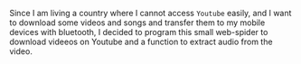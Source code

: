 Since I am living a country where I cannot access `Youtube` easily,
and I want to download some videos and songs and transfer them to my mobile devices with bluetooth,
I decided to program this small web-spider to download videeos on Youtube and a function to extract audio from the video.
